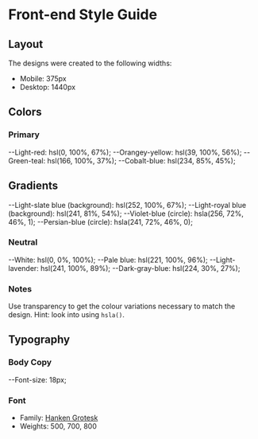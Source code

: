 # Front-end Style Guide

## Layout

The designs were created to the following widths:

- Mobile: 375px
- Desktop: 1440px

## Colors

### Primary

--Light-red: hsl(0, 100%, 67%);
--Orangey-yellow: hsl(39, 100%, 56%);
--Green-teal: hsl(166, 100%, 37%);
--Cobalt-blue: hsl(234, 85%, 45%);

## Gradients

--Light-slate blue (background): hsl(252, 100%, 67%);
--Light-royal blue (background): hsl(241, 81%, 54%);
--Violet-blue (circle): hsla(256, 72%, 46%, 1);
--Persian-blue (circle): hsla(241, 72%, 46%, 0);


### Neutral

--White: hsl(0, 0%, 100%);
--Pale blue: hsl(221, 100%, 96%);
--Light-lavender: hsl(241, 100%, 89%);
--Dark-gray-blue: hsl(224, 30%, 27%);

### Notes

Use transparency to get the colour variations necessary to match the design. Hint: look into using `hsla()`.

## Typography

### Body Copy

--Font-size: 18px;

### Font

- Family: [Hanken Grotesk](https://fonts.google.com/specimen/Hanken+Grotesk)
- Weights: 500, 700, 800
